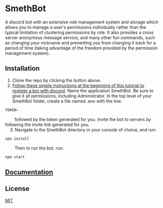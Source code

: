# SmethBot

A discord bot with an extensive role management system and storage which allows you to manage a user's permissions individually rather than the typical limitation of clustering permissions by role. It also provides a cross server anonymous message service, and many other fun commands, such as changing your nickname and preventing you from changing it back for a period of time (taking advantage of the freedom provided by the permission management system).

## Installation

1. Clone the repo by clicking the button above. 
2. [Follow these simple instructions at the beginning of this tutorial to register a bot with discord](https://www.freecodecamp.org/news/create-a-discord-bot-with-javascript-nodejs/).
Name the application SmethBot.
Be sure to give it all permissions, including Administrator.
In the top level of your SmethBot folder, create a file named .env with the line: 
```js
TOKEN=
```
 &nbsp;&nbsp;&nbsp;&nbsp;&nbsp;&nbsp;&nbsp;&nbsp;followed by the token generated for you.
Invite the bot to servers by following the invite link generated for you.
 <br/>&nbsp;&nbsp;&nbsp;&nbsp;3. Navigate to the SmethBot directory in your console of choice, and run: 
```bash
npm install
```
&nbsp;&nbsp;&nbsp;&nbsp;&nbsp;&nbsp;&nbsp;&nbsp;Then to run the bot, run:
```bash
npm start
```

## [Documentation](https://sethpan.github.io/SmethBot/)

## License
[MIT](https://choosealicense.com/licenses/mit/)

